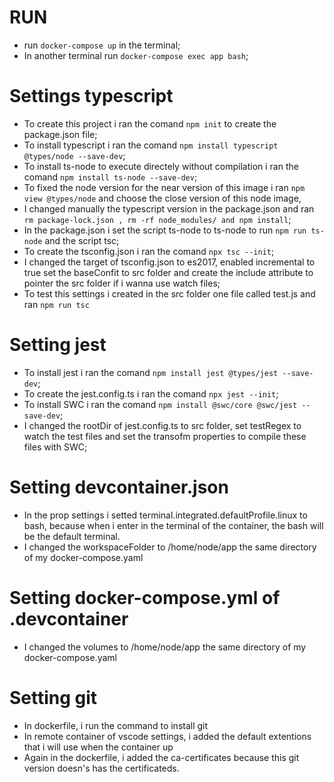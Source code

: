 # RUN

- run `docker-compose up` in the terminal;
- In another terminal run `docker-compose exec app bash`;

# Settings typescript

- To create this project i ran the comand `npm init` to create the package.json file;
- To install typescript i ran the comand `npm install typescript @types/node --save-dev`;
- To install ts-node to execute directely without compilation i ran the comand `npm install ts-node --save-dev`;
- To fixed the node version for the near version of this image i ran `npm view @types/node` and choose the close version of this node image,
- I changed manually the typescript version in the package.json and ran `rm package-lock.json , rm -rf node_modules/ and npm install`;
- In the package.json i set the script ts-node to ts-node to run `npm run ts-node` and the script tsc;
- To create the tsconfig.json i ran the comand `npx tsc --init`;
- I changed the target of tsconfig.json to es2017, enabled incremental to true set the baseConfit to src folder and create the include attribute to pointer the src folder if i wanna use watch files;
- To test this settings i created in the src folder one file called test.js and ran `npm run tsc`

# Setting jest

- To install jest i ran the comand `npm install jest @types/jest --save-dev`;
- To create the jest.config.ts i ran the comand `npx jest --init`;
- To install SWC i ran the comand `npm install @swc/core @swc/jest --save-dev`;
- I changed the rootDir of jest.config.ts to src folder, set testRegex to watch the test files and set the transofm properties to compile these files with SWC;

# Setting devcontainer.json

- In the prop settings i setted terminal.integrated.defaultProfile.linux to bash, because when i enter in the terminal of the container, the bash will be the default terminal.
- I changed the workspaceFolder to /home/node/app the same directory of my docker-compose.yaml

# Setting docker-compose.yml of .devcontainer

- I changed the volumes to /home/node/app the same directory of my docker-compose.yaml

# Setting git

- In dockerfile, i run the command to install git
- In remote container of vscode settings, i added the default extentions that i will use when the container up
- Again in the dockerfile, i added the ca-certificates because this git version doesn's has the certificateds.


